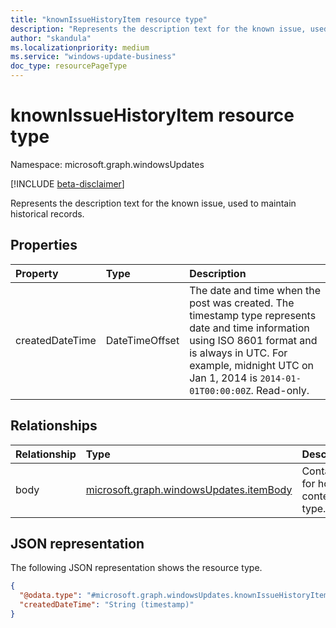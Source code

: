 ```yaml
---
title: "knownIssueHistoryItem resource type"
description: "Represents the description text for the known issue, used to maintain historical records."
author: "skandula"
ms.localizationpriority: medium
ms.service: "windows-update-business"
doc_type: resourcePageType
---
```


# knownIssueHistoryItem resource type

Namespace: microsoft.graph.windowsUpdates

[!INCLUDE [beta-disclaimer](../../includes/beta-disclaimer.md)]

Represents the description text for the known issue, used to maintain historical records.

## Properties

|Property|Type|Description|
|:---|:---|:---|
|createdDateTime|DateTimeOffset|The date and time when the post was created. The timestamp type represents date and time information using ISO 8601 format and is always in UTC. For example, midnight UTC on Jan 1, 2014 is `2014-01-01T00:00:00Z`. Read-only.|

## Relationships

|Relationship|Type|Description|
|:---|:---|:---|
|body| [microsoft.graph.windowsUpdates.itemBody](../resources/windowsupdates-itembody.md)| Container for holding content and type. |

## JSON representation

The following JSON representation shows the resource type.

<!-- {
  "blockType": "resource",
  "keyProperty": "id",
  "@odata.type": "microsoft.graph.windowsUpdates.knownIssueHistoryItem",
  "openType": false
}
-->
``` json
{
  "@odata.type": "#microsoft.graph.windowsUpdates.knownIssueHistoryItem",
  "createdDateTime": "String (timestamp)"
}
```

